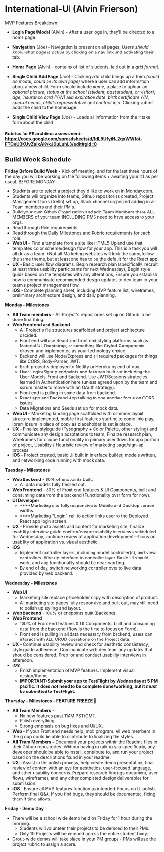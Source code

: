 # International-UI (Alvin Frierson)

MVP Features Breakdown:

- **Login Page/Modal** (Alvin) - After a user logs in, they'll be directed to a home page.

- **Navigation** (Joe) - Navigation is present on all pages, _Users should know what page is active_ by clicking on a nav link and activating their tab.

- **Home Page** (Alvin) - contains of list of students, laid out in a _grid format_.

- **Single Child Add Page** (Joe) - Clicking add child brings up a form _(could be modal, could be its own page)_ where a user can add information about a new child. Form should include _name_, a place to upload an _optional picture_, _status at the school (student, past student, or visitor)_, _age_, _insurance card (Y/N)_ and _expiration date_, _birth certificate Y/N_, _special needs_, _child’s representative_ and _contact info_. Clicking submit adds the child to the homepage.

- **Single Child View Page** (Joe) - Loads all information from the intake form about the child

#### Rubrics for FE architect assessment:  https://docs.google.com/spreadsheets/d/1dL5UfyiHJ2qxWWfot-FTOeU3KUvZaixAKvkJ0uLuhL8/edit#gid=0

## Build Week Schedule

**Friday Before Build Week -** Kick off meeting, and for the last three hours of the day you will be working on the following items + awaiting your 1:1 as per usual.  BEFORE MONDAY

- Students are to select a project they'd like to work on in Monday.com.
- Students will organize into teams, Github repositories created, Project Management tools (trello) set up, Slack channel organized adding in all Team members and their PM's.
- Build your own Github Organization and add Team Members there ALL MEMBERS of your team INCLUDING PMS need to have access to your orgs.
- Read through Role requirements.
- Read through the Daily Milestones and Rubric requirements for each role.
- **Web UI** - Find a template from a site like HTML5 Up and use that templates color scheme/design flow for your app. This is a task you will all do as a team. *Not all Marketing websites will look the same/follow the same theme, but at least one has to be the default for the React app.
- **UX** - Basic user flow diagrams, Begin research plan (specifically, recruit at least three usability participants for next Wednesday), Begin style guide based on the templates with any alterations, Ensure you establish how to communicate recommended design updates to dev team in your team's project management flow.
- **iOS** - Complete planning sheet, including MVP feature list, wireframes, preliminary architecture design, and daily planning.

**Monday - Milestones**

- **All Team members -** All Project's repositories set up on Github to be done first thing.
- **Web Frontend and Backend**
    - All Project's file structures scaffolded and project architecture decided.
    - Front end will use React and front end styling platforms such as Material UI, Reactstrap, or something like Styled-Components chosen and implemented as your technology choice.
    - Backend will use Node/Express and all required packages for things like CORS, Body-Parser, JWT.
    - Each project is deployed to Netlify or Heroku by end of day.
    - User Login/Signup endpoints and features built out including the User Models. Front and Backend. Use JWT/Sessions strategies learned in Authentication here (unless agreed upon by the team and scrum master to move with an OAuth strategy).
    - Front end is pulling in some data from backend.
    - React app and Backend App talking to one another focus on CORS issues.
    - Data Migrations and Seeds set up for mock data.
- **Web UI -** Marketing landing page scaffolded with common layout structure implemented, mobile first features starting to come into play, lorem ipsum in place of copy as placeholder is set in place.
- **UX** - Finalize styleguide (Typography + Color Palette, other styling) and communicate any design adaptations to team, Finalize research plan, Wireframes for unique functionality in primary user flows for app portion of project, Usability / Heuristic review of marketing page/sign-up process
- **iOS** - Project created, basic UI built in interface builder, models written, and networking code running with mock data.

**Tuesday - Milestones**

- **Web Backend** - 80% of endpoints built.
    - All data models fully fleshed out.
- **Web Frontend** - 80% of Front end features & UI Components, built and consuming data from the backend (Functionality over form for now).
- **UI Developer**
    - ****Marketing site fully responsive to Mobile and Desktop screen widths.
    - ****Marketing "Login" call to action links user to the Deployed React app login screen.
- **UX** - Provide photo assets and content for marketing site, finalize usability interview guide confirm/ensure usability interviews scheduled for Wednesday, continue review of application development—focus on usability of application vs. visual aesthetic.
- **iOS**
    - Implement controller layers, including model controller(s), and view controllers. Wire up interface to controller layer. Basic UI should work, and app functionality should be near-working.
    - By end of day, switch networking controller over to live data provided by web backend.

**Wednesday - Milestones**

- **Web UI**
    - Marketing site replace placeholder copy with description of product.
    - All marketing site pages fully responsive and built out, may still need to polish up styling and layout.
- **Web Backend** - 100% of endpoints built (Backend).
- **Web Frontend**
    - 100% of Front end features & UI Components, built and consuming data from the backend (Now is the time to focus on Form).
    - Front end is pulling in all data necessary from backend, users can interact with ALL CRUD operations on the Project data.
- **UX** - Continue usability review and check for aesthetic consistency, style guide adherence. Communicate with dev team any updates that should be considered. Prep for and conduct usability interviews in afternoon.
- **iOS**
    - Finish implementation of MVP features. Implement visual design/theme.
    - **IMPORTANT:  Submit your app to TestFlight by Wednesday at 5 PM pacific. It does *not* need to be complete done/working, but it *must* be submitted to TestFlight.**

**Thursday - Milestones - FEATURE FREEZE 🥶**

- **All Team Members -**
    - No new features past 11AM PST/GMT.
    - Polish everything.
    - Strong emphasis on bug fixes and UI/UX.
- **Web** - If your Front end needs help, mob program. All web members in the group could be able to contribute to finalizing the styles.
- **All Team Members -** Document your projects within the Readme files in their Github repositories. Without having to talk to you specifically, any developer should be able to install, contribute to, and run your project based on the descriptions found in your readme.
- **UX -** Assist in the polish process, help create demo presentation, final review of content with an eye for aesthetics, user-focused language, and other usability concerns. Prepare research findings document, user flows, wireframes, and any other completed design deliverables for submission.
- **iOS** - Ensure all MVP features function as intended. Focus on UI polish. Perform final Q&A. If you find bugs, they should be documented, fixing them if time allows.

**Friday - Demo Day**

- There will be a school wide demo held on Friday for 1 hour during the morning.
    - Students will volunteer their projects to be demoed to their PMs.
    - Only 10 Projects will be demoed across the entire student body.
- Group wide demos will take place in your PM groups - PMs will use the project rubric to assign a score.

